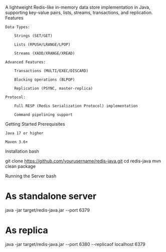 A lightweight Redis-like in-memory data store implementation in Java, supporting key-value pairs, lists, streams, transactions, and replication.
Features

    Data Types:

        Strings (SET/GET)

        Lists (RPUSH/LRANGE/LPOP)

        Streams (XADD/XRANGE/XREAD)

    Advanced Features:

        Transactions (MULTI/EXEC/DISCARD)

        Blocking operations (BLPOP)

        Replication (PSYNC, master-replica)

    Protocol:

        Full RESP (Redis Serialization Protocol) implementation

        Command pipelining support

Getting Started
Prerequisites

    Java 17 or higher

    Maven 3.6+

Installation
bash

git clone https://github.com/yourusername/redis-java.git
cd redis-java
mvn clean package

Running the Server
bash

# As standalone server
java -jar target/redis-java.jar --port 6379

# As replica
java -jar target/redis-java.jar --port 6380 --replicaof localhost 6379

